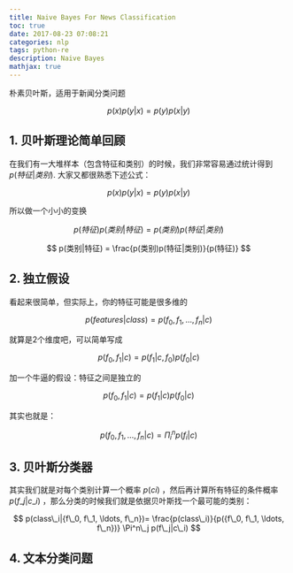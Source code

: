 ```yaml
---
title: Naive Bayes For News Classification
toc: true
date: 2017-08-23 07:08:21
categories: nlp
tags: python-re
description: Naive Bayes
mathjax: true
---
```


<script type="text/x-mathjax-config">
  MathJax.Hub.Config({
    extensions: ["tex2jax.js"],
    jax: ["input/TeX"],
    tex2jax: {
      inlineMath: [ ['$','$'], ['\\(','\\)'] ],
      displayMath: [ ['$$','$$']],
      processEscapes: true
    }
  });
</script>
<script type="text/javascript" src="https://cdn.mathjax.org/mathjax/latest/MathJax.js?config=TeX-AMS_HTML,http://myserver.com/MathJax/config/local/local.js">
</script>

朴素贝叶斯，适用于新闻分类问题

$$
p(x)p(y|x) = p(y)p(x|y)
$$

<!-- more -->

## 1. 贝叶斯理论简单回顾

在我们有一大堆样本（包含特征和类别）的时候，我们非常容易通过统计得到  $p(特征|类别)$.
大家又都很熟悉下述公式：

$$
p(x)p(y|x) = p(y)p(x|y)
$$

所以做一个小小的变换

$$
p(特征)p(类别|特征) = p(类别)p(特征|类别)
$$

$$
p(类别|特征) = \frac{p(类别)p(特征|类别)}{p(特征)}
$$

## 2. 独立假设

看起来很简单，但实际上，你的特征可能是很多维的

$$
p(features|class) = p({f_0, f_1, \ldots ,f_n}|c)
$$

就算是2个维度吧，可以简单写成

$$
p({f_0, f_1}|c) = p(f_1|c, f_0)p(f_0|c)
$$

加一个牛逼的假设：特征之间是独立的

$$
p({f_0, f_1}|c) = p(f_1|c)p(f_0|c)
$$

其实也就是：

$$
p({f_0, f_1, \ldots, f_n}|c) = \Pi^n_i p(f_i|c)
$$

## 3. 贝叶斯分类器

其实我们就是对每个类别计算一个概率 $p(ci)$ ，然后再计算所有特征的条件概率 $p(f\_j|c\_i)$ ，那么分类的时候我们就是依据贝叶斯找一个最可能的类别：

$$
p(class\_i|{f\_0, f\_1, \ldots, f\_n})= \frac{p(class\_i)}{p({f\_0, f\_1, \ldots, f\_n})} \Pi^n\_j p(f\_j|c\_i)
$$

## 4. 文本分类问题
